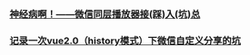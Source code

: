 ### [神经病啊！——微信同层播放器接(踩)入(坑)总](https://segmentfault.com/a/1190000008782550)
### [记录一次vue2.0（history模式）下微信自定义分享的坑](https://juejin.im/post/5b8e44b3f265da433109ac4f)
